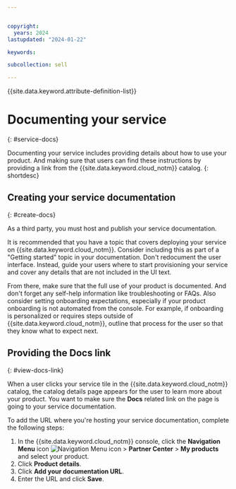 ```yaml
---


copyright:
  years: 2024
lastupdated: "2024-01-22"

keywords:

subcollection: sell

---
```


{{site.data.keyword.attribute-definition-list}}

# Documenting your service
{: #service-docs}

Documenting your service includes providing details about how to use your product. And making sure that users can find these instructions by providing a link from the {{site.data.keyword.cloud_notm}} catalog.
{: shortdesc}

## Creating your service documentation
{: #create-docs}

As a third party, you must host and publish your service documentation.

It is recommended that you have a topic that covers deploying your service on {{site.data.keyword.cloud_notm}}. Consider including this as part of a "Getting started" topic in your documentation. Don't redocument the user interface. Instead, guide your users where to start provisioning your service and cover any details that are not included in the UI text.

From there, make sure that the full use of your product is documented. And don't forget any self-help information like troubleshooting or FAQs. Also consider setting onboarding expectations, especially if your product onboarding is not automated from the console. For example, if onboarding is personalized or requires steps outside of {{site.data.keyword.cloud_notm}}, outline that process for the user so that they know what to expect next.

## Providing the **Docs** link
{: #view-docs-link}

When a user clicks your service tile in the {{site.data.keyword.cloud_notm}} catalog, the catalog details page appears for the user to learn more about your product. You want to make sure the **Docs** related link on the page is going to your service documentation.

To add the URL where you're hosting your service documentation, complete the following steps:

1. In the {{site.data.keyword.cloud_notm}} console, click the **Navigation Menu** icon ![Navigation Menu icon](../icons/icon_hamburger.svg "Menu") > **Partner Center** > **My products** and select your product.
1. Click **Product details**.
1. Click **Add your documentation URL**.
1. Enter the URL and click **Save**.
